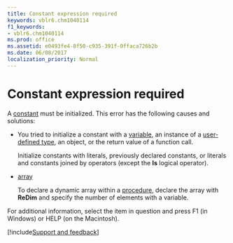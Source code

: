 ```yaml
---
title: Constant expression required
keywords: vblr6.chm1040114
f1_keywords:
- vblr6.chm1040114
ms.prod: office
ms.assetid: e0493fe4-8f50-c935-391f-0ffaca726b2b
ms.date: 06/08/2017
localization_priority: Normal
---
```



# Constant expression required

A [constant](../../Glossary/vbe-glossary.md#constant) must be initialized. This error has the following causes and solutions:



- You tried to initialize a constant with a [variable](../../Glossary/vbe-glossary.md#variable), an instance of a [user-defined type](../../Glossary/vbe-glossary.md#user-defined-type), an object, or the return value of a function call.
    
    Initialize constants with literals, previously declared constants, or literals and constants joined by operators (except the  **Is** logical operator).
    
- [array](../../Glossary/vbe-glossary.md#array)
    
    To declare a dynamic array within a [procedure](../../Glossary/vbe-glossary.md#procedure), declare the array with  **ReDim** and specify the number of elements with a variable.
    

For additional information, select the item in question and press F1 (in Windows) or HELP (on the Macintosh).

[!include[Support and feedback](~/includes/feedback-boilerplate.md)]

